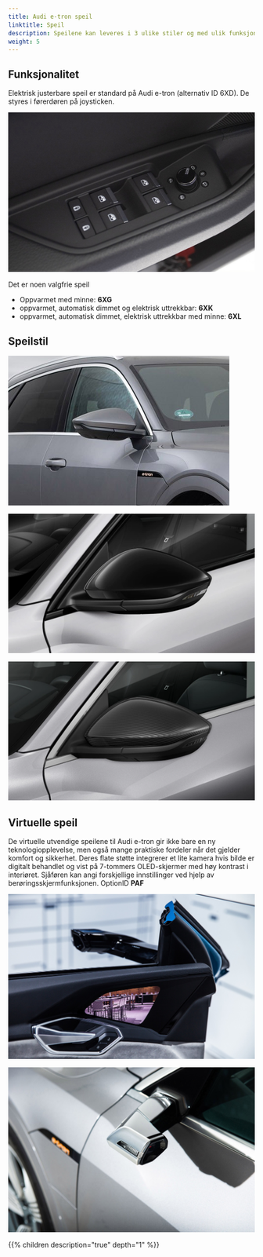 ```yaml
---
title: Audi e-tron speil
linktitle: Speil
description: Speilene kan leveres i 3 ulike stiler og med ulik funksjonalitet.
weight: 5
---
```


## Funksjonalitet

Elektrisk justerbare speil er standard på Audi e-tron (alternativ ID 6XD). De styres i førerdøren på joysticken.

![Speilkontroll](control.jpg "Speilene styres i førerdøren" )

Det er noen valgfrie speil

- Oppvarmet med minne: **6XG**
- oppvarmet, automatisk dimmet og elektrisk uttrekkbar: **6XK**
- oppvarmet, automatisk dimmet, elektrisk uttrekkbar med minne: **6XL**

## Speilstil

![Painted mirror](mirrors_painted.png "Maint speil i kroppsfarge")

![Black mirror](mirrors_black.png "Black mirror Option ID 6FJ")

![Svart speil](mirrors_carbon.png "Karbonspeil")

## Virtuelle speil

De virtuelle utvendige speilene til Audi e-tron gir ikke bare en ny teknologiopplevelse, men også mange praktiske fordeler når det gjelder komfort og sikkerhet. Deres flate støtte integrerer et lite kamera hvis bilde er digitalt behandlet og vist på 7-tommers OLED-skjermer med høy kontrast i interiøret. Sjåføren kan angi forskjellige innstillinger ved hjelp av berøringsskjermfunksjonen. OptionID **PAF**

![Virtual Mirrors](virtualmirrors.jpg "Virtual Mirrors")

![Virtual Mirrors](virtualmirrors2.jpg "Virtual Mirrors")

{{% children description="true" depth="1" %}}
